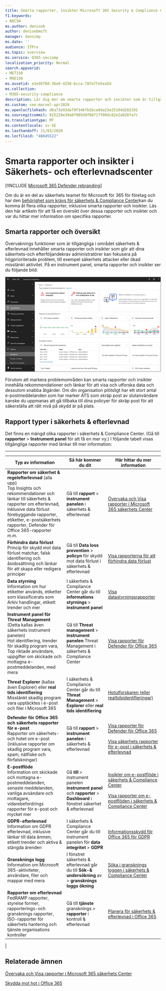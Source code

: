 ```yaml
---
title: Smarta rapporter, insikter-Microsoft 365 Security & Compliance Center
f1.keywords:
- NOCSH
ms.author: deniseb
author: denisebmsft
manager: dansimp
ms.date: ''
audience: ITPro
ms.topic: overview
ms.service: O365-seccomp
localization_priority: Normal
search.appverid:
- MET150
- MOE150
ms.assetid: e3e95f68-36e9-4256-bcca-78fe7fe5ea5d
ms.collection:
- M365-security-compliance
description: Lär dig mer om smarta rapporter och insikter som är tillgängliga i säkerhets & efterföljandekrav och hur du använder dem för att visa och utforska data och vidta snabb åtgärder.
ms.custom: seo-marvel-apr2020
ms.openlocfilehash: d6a73e93de79f346fb1bce8da23e25194d202191
ms.sourcegitcommit: 815229e39a0f905d9f06717f00dc82e2a028fa7c
ms.translationtype: MT
ms.contentlocale: sv-SE
ms.lasthandoff: 11/03/2020
ms.locfileid: "48845522"
---
```

# <a name="smart-reports-and-insights-in-the-security--compliance-center"></a>Smarta rapporter och insikter i Säkerhets- och efterlevnadscenter

[!INCLUDE [Microsoft 365 Defender rebranding](../includes/microsoft-defender-for-office.md)]


Om du är en del av säkerhets teamet för Microsoft för 365 för företag och har den [behörighet som krävs för säkerhets & Compliance Center](permissions-in-the-security-and-compliance-center.md)kan du komma åt flera olika rapporter, inklusive smarta rapporter och insikter. Läs den här artikeln för att få en översikt över dessa rapporter och insikter och var du hittar mer information om specifika rapporter.

## <a name="smart-reports-and-insights-overview"></a>Smarta rapporter och översikt

Övervaknings funktioner som är tillgängliga i området säkerhets & efterlevnad innehåller smarta rapporter och insikter som gör att dina säkerhets-och efterföljandekrav administratörer kan fokusera på högprioriterade problem, till exempel säkerhets attacker eller ökad misstänkt aktivitet. På en instrument panel, smarta rapporter och insikter ser du följande bild:
  
![Instrument panelen för rapporter i säkerhets & efterlevnad](../../media/2a668c3d-3fa3-4e37-8149-46989b33ae8c.png)
  
Förutom att markera problemområden kan smarta rapporter och insikter innehålla rekommendationer och länkar för att visa och utforska data och dessutom snabba åtgärder. Om din organisation plötsligt har ett stort antal e-postmeddelanden som har marker ATS som skräp post av slutanvändare kanske du uppmanas att gå tillbaka till dina policyer för skräp post för att säkerställa att rätt nivå på skydd är på plats.
  
## <a name="types-of-reports-in-the-security--compliance-center"></a>Rapport typer i säkerhets & efterlevnad

Det finns en mängd olika rapporter i säkerhets & Compliance Center. (Gå till **rapporter** \> **Instrument panel** för att få en mer vy.) I följande tabell visas tillgängliga rapporter med länkar till mer information:

****

|Typ av information|Så här kommer du dit|Här hittar du mer information|
|---|---|---|
|**Rapporter om säkerhet & regelefterlevnad** (alla upp)  <br/> Top Insights och rekommendationer och länkar till säkerhets & rapporter om efterlevnad, inklusive data förlust förebyggande rapporter, etiketter, e-postsäkerhets rapporter, Defender för Office 365-rapporter m.m.|Gå till **rapport** \> **instrument panelen** i säkerhets & efterlevnad|[Övervaka och Visa rapporter i Microsoft 365 säkerhets Center](../mtp/monitoring-and-reporting.md)|
|**Förhindra data förlust** <br/> Princip för skydd mot data förlust matchar, falsk identifiering och åsidosättning och länkar för att skapa eller redigera principer|Gå till **Data loss prevention** \> **policyn** för skydd mot data förlust i säkerhets & efterlevnad|[Visa rapporterna för att förhindra data förlust](../../compliance/view-the-dlp-reports.md)|
|**Data styrning** <br/> Information om hur etiketter används, etiketter som klassificerats som Arkiv handlingar, etikett trender och mer|I säkerhets & Compliance Center går du till **informations styrnings** \> **instrument panel**|[Visa datastyrningsrapporter](../../compliance/view-the-data-governance-reports.md)|
|**Instrument panel för Threat Management** (Detta kallas även säkerhets instrument panelen)  <br/> Hot identifiering, trender för skadlig program vara, Top riktade användare, uppgifter om skickade och mottagna e-postmeddelanden, med mera|Gå till **Threat management** \> **instrument panelen** Threat Management i säkerhets & Compliance Center|[Visa rapporter för Defender för Office 365](view-reports-for-atp.md)|
|**Threat Explorer** (kallas även Explorer) eller **real tids identifiering** <br/> Misstänkt skadlig program vara upptäcktes i e-post och filer i Microsoft 365|I säkerhets & Compliance Center går du till **Threat Management** \> **Explorer** eller **real tids identifiering**<br/> |[Hotutforskaren (eller realtidsidentifieringar)](threat-explorer.md)|
|**Defender för Office 365 och säkerhets rapporter för e-post** <br/> Rapporter om säkerhets-och hotet om e-post (inklusive rapporter om skadlig program vara, spam, nätfiske och förfalskningar)|Gå till **rapport** \> **instrument panelen** i säkerhets & efterlevnad|[Visa rapporter för Defender för Office 365](view-reports-for-atp.md) <br/><br/> [Visa säkerhets rapporter för e-post i säkerhets & efterlevnad](view-email-security-reports.md)|
|**E-postflöde** <br/> Information om skickade och mottagna e-postmeddelanden, senaste meddelanden, vanliga avsändare och mottagare, vidarebefordrings rapporter för e-post och mycket mer|Gå **till** \> instrument panelen **instrument panel** och **rapporter** \> **Dashboard** i fönstret säkerhet & efterlevnad|[Insikter om e-postflöde i säkerhets & Compliance Center](mail-flow-insights-v2.md) <br/><br/> [Visa rapporter om e-postflöden i säkerhets & Compliance Center](view-mail-flow-reports.md)|
|**GDPR-efterlevnad** <br/> Information om GDPR efterlevnad, inklusive länkar till data ämnen, etikett trender och aktiva & stängda ärenden|I säkerhets & Compliance Center går du till instrument panelen för **data integritet** \> **GDPR**|[Informationsskydd för Office 365 för GDPR](https://docs.microsoft.com/microsoft-365/compliance/office-365-information-protection-for-gdpr)|
|**Gransknings logg** <br/> Information om Microsoft 365-aktiviteter, användare, filer och mappar med mera|I fönstret säkerhets & efterlevnad går du till **Sök-& undersökning** av \> **gransknings loggs ökning**|[Söka i gransknings loggen i säkerhets & Compliance Center](../../compliance/search-the-audit-log-in-security-and-compliance.md)|
|**Rapporter om efterlevnad** <br/> FedRAMP rapporter, styrelse former, rapporterings-och gransknings rapporter, ISO-rapporter för säkerhets hantering och tjänste organisations kontroller|Gå till **tjänste** gransknings \> **rapporter** i kontroll & efterlevnad|[Planera för säkerhets & efterlevnad i Office 365](../../compliance/plan-for-security-and-compliance.md)|
|

## <a name="related-topics"></a>Relaterade ämnen

[Övervaka och Visa rapporter i Microsoft 365 säkerhets Center](../mtp/monitoring-and-reporting.md)
  
[Skydda mot hot i Office 365](protect-against-threats.md)
